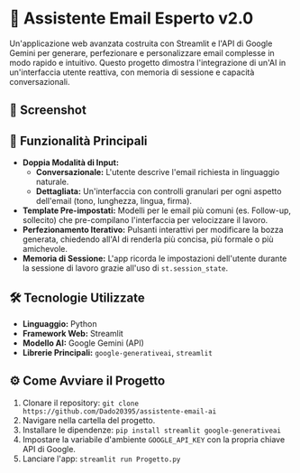 # 🤖 Assistente Email Esperto v2.0

Un'applicazione web avanzata costruita con Streamlit e l'API di Google Gemini per generare, perfezionare e personalizzare email complesse in modo rapido e intuitivo. Questo progetto dimostra l'integrazione di un'AI in un'interfaccia utente reattiva, con memoria di sessione e capacità conversazionali.

## 📸 Screenshot



## 🚀 Funzionalità Principali

- **Doppia Modalità di Input:**
    - **Conversazionale:** L'utente descrive l'email richiesta in linguaggio naturale.
    - **Dettagliata:** Un'interfaccia con controlli granulari per ogni aspetto dell'email (tono, lunghezza, lingua, firma).
- **Template Pre-impostati:** Modelli per le email più comuni (es. Follow-up, sollecito) che pre-compilano l'interfaccia per velocizzare il lavoro.
- **Perfezionamento Iterativo:** Pulsanti interattivi per modificare la bozza generata, chiedendo all'AI di renderla più concisa, più formale o più amichevole.
- **Memoria di Sessione:** L'app ricorda le impostazioni dell'utente durante la sessione di lavoro grazie all'uso di `st.session_state`.

## 🛠️ Tecnologie Utilizzate

- **Linguaggio:** Python
- **Framework Web:** Streamlit
- **Modello AI:** Google Gemini (API)
- **Librerie Principali:** `google-generativeai`, `streamlit`

## ⚙️ Come Avviare il Progetto

1.  Clonare il repository: `git clone https://github.com/Dado20395/assistente-email-ai`
2.  Navigare nella cartella del progetto.
3.  Installare le dipendenze: `pip install streamlit google-generativeai`
4.  Impostare la variabile d'ambiente `GOOGLE_API_KEY` con la propria chiave API di Google.
5.  Lanciare l'app: `streamlit run Progetto.py`
